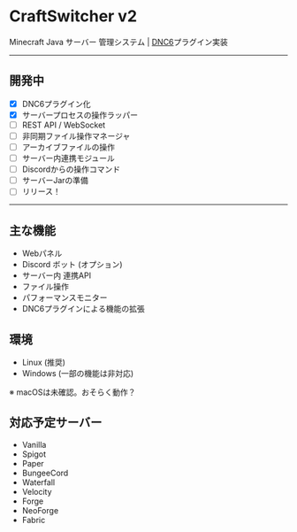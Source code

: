 # CraftSwitcher v2
Minecraft Java サーバー 管理システム |
[DNC6](https://github.com/Necnion8/dnCoreV6)プラグイン実装

---
## 開発中
- [x] DNC6プラグイン化
- [x] サーバープロセスの操作ラッパー
- [ ] REST API / WebSocket
- [ ] 非同期ファイル操作マネージャ
- [ ] アーカイブファイルの操作
- [ ] サーバー内連携モジュール
- [ ] Discordからの操作コマンド
- [ ] サーバーJarの準備
- [ ] リリース！

---
## 主な機能
- Webパネル
- Discord ボット (オプション)
- サーバー内 連携API
- ファイル操作
- パフォーマンスモニター
- DNC6プラグインによる機能の拡張


## 環境
- Linux (推奨)
- Windows (一部の機能は非対応)

※ macOSは未確認。おそらく動作？

## 対応予定サーバー
- Vanilla
- Spigot
- Paper
- BungeeCord
- Waterfall
- Velocity
- Forge
- NeoForge
- Fabric

